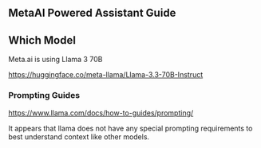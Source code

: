 ## MetaAI Powered Assistant Guide

## Which Model
Meta.ai is using Llama 3 70B

https://huggingface.co/meta-llama/Llama-3.3-70B-Instruct


### Prompting Guides

https://www.llama.com/docs/how-to-guides/prompting/

It appears that llama does not have any special prompting requirements to best understand context like other models.